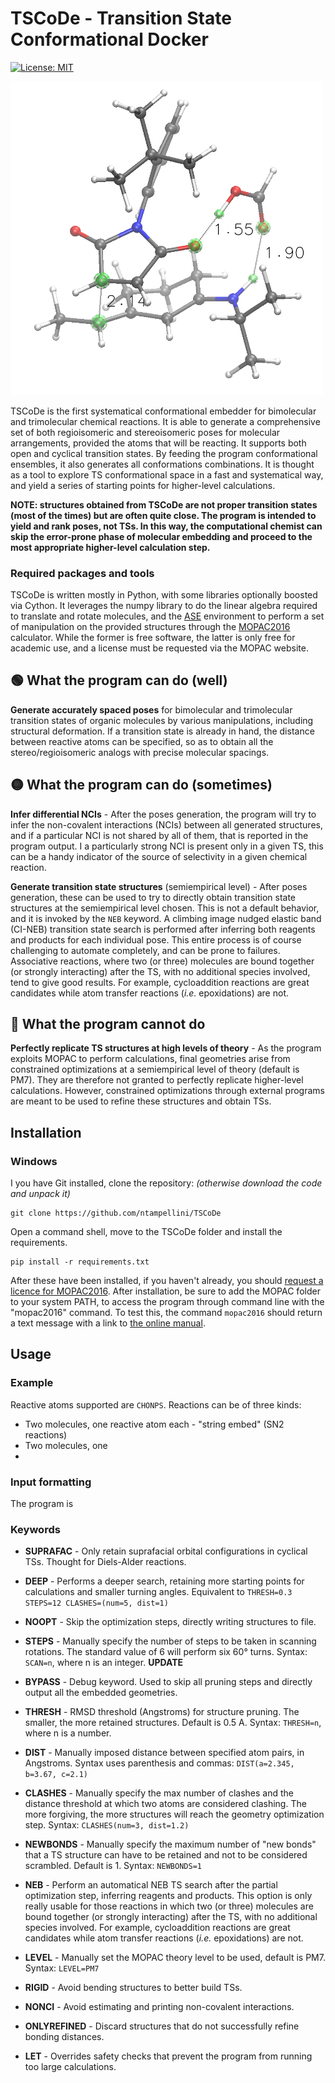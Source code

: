 # TSCoDe - Transition State Conformational Docker


 [![License: MIT](https://img.shields.io/badge/License-MIT-yellow.svg)](https://opensource.org/licenses/MIT)


<img src="images/tri.PNG" alt="TSCoDe Banner" class="center" width="500"/>

TSCoDe is the first systematical conformational embedder for bimolecular and trimolecular chemical reactions. It is able to generate a comprehensive set of both regioisomeric and stereoisomeric poses for molecular arrangements, provided the atoms that will be reacting. It supports both open and cyclical transition states. By feeding the program conformational ensembles, it also generates all conformations combinations. It is thought as a tool to explore TS conformational space in a fast and systematical way, and yield a series of starting points for higher-level calculations.

**NOTE: structures obtained from TSCoDe are not proper transition states (most of the times) but are often quite close. The program is intended to yield and rank poses, not TSs. In this way, the computational chemist can skip the error-prone phase of molecular embedding and proceed to the most appropriate higher-level calculation step.**

### Required packages and tools
TSCoDe is written mostly in Python, with some libraries optionally boosted via Cython. It leverages the numpy library to do the linear algebra required to translate and rotate molecules, and the [ASE](https://github.com/rosswhitfield/ase) environment to perform a set of manipulation on the provided structures through the [MOPAC2016](http://openmopac.net/MOPAC2016.html) calculator. While the former is free software, the latter is only free for academic use, and a license must be requested via the MOPAC website.

## :green_circle: What the program can do (well)
**Generate accurately spaced poses** for bimolecular and trimolecular transition states of organic molecules by various manipulations, including structural deformation. If a transition state is already in hand, the distance between reactive atoms can be specified, so as to obtain all the stereo/regioisomeric analogs with precise molecular spacings.

## :yellow_circle: What the program can do (sometimes)
**Infer differential NCIs** - After the poses generation, the program will try to infer the non-covalent interactions (NCIs) between all generated structures, and if a particular NCI is not shared by all of them, that is reported in the program output. I a particularly strong NCI is present only in a given TS, this can be a handy indicator of the source of selectivity in a given chemical reaction.

**Generate transition state structures** (semiempirical level) - After poses generation, these can be used to try to directly obtain transition state structures at the semiempirical level chosen. This is not a default behavior, and it is invoked by the `NEB` keyword. A climbing image nudged elastic band (CI-NEB) transition state search is performed after inferring both reagents and products for each individual pose. This entire process is of course challenging to automate completely, and can be prone to failures. Associative reactions, where two (or three) molecules are bound together (or strongly interacting) after the TS, with no additional species involved, tend to give good results. For example, cycloaddition reactions are great candidates while atom transfer reactions (*i.e.* epoxidations) are not.

## :red_circle: What the program cannot do
**Perfectly replicate TS structures at high levels of theory** - As the program exploits MOPAC to perform calculations, final geometries arise from constrained optimizations at a semiempirical level of theory (default is PM7). They are therefore not granted to perfectly replicate higher-level calculations. However, constrained optimizations through external programs are meant to be used to refine these structures and obtain TSs.


## Installation
### Windows 
I you have Git installed, clone the repository: *(otherwise download the code and unpack it)*

    git clone https://github.com/ntampellini/TSCoDe
    
Open a command shell, move to the TSCoDe folder and install the requirements.

    pip install -r requirements.txt

After these have been installed, if you haven't already, you should [request a licence for MOPAC2016](http://openmopac.net/form.php). After installation, be sure to add the MOPAC folder to your system PATH, to access the program through command line with the "mopac2016" command. To test this, the command `mopac2016` should return a text message with a link to [the online manual](HTTP://OpenMOPAC.net/Manual/running_MOPAC.html).


## Usage

### Example

Reactive atoms supported are `CHONPS`. Reactions can be of three kinds:
- Two molecules, one reactive atom each - "string embed" (SN2 reactions)
- Two molecules, one
- 
### Input formatting
The program is 
 
  
  
  
### Keywords
- **SUPRAFAC** - Only retain suprafacial orbital configurations in cyclical TSs. Thought for Diels-Alder reactions.


- **DEEP** - Performs a deeper search, retaining more starting points for calculations and smaller turning angles. Equivalent to `THRESH=0.3 STEPS=12 CLASHES=(num=5, dist=1)`


- **NOOPT** - Skip the optimization steps, directly writing structures to file.

  

- **STEPS** - Manually specify the number of steps to be taken in scanning rotations. The standard value of 6 will perform six 60° turns. Syntax: `SCAN=n`, where n is an integer. **UPDATE**

  

- **BYPASS** - Debug keyword. Used to skip all pruning steps and directly output all the embedded geometries.

  

- **THRESH** - RMSD threshold (Angstroms) for structure pruning. The smaller, the more retained structures. Default is 0.5 A. Syntax: `THRESH=n`, where n is a number.

  

- **DIST** - Manually imposed distance between specified atom pairs, in Angstroms. Syntax uses parenthesis and commas: `DIST(a=2.345, b=3.67, c=2.1)`

  

- **CLASHES** - Manually specify the max number of clashes and the distance threshold at which two atoms are considered clashing. The more forgiving, the more structures will reach the geometry optimization step. Syntax: `CLASHES(num=3, dist=1.2)`

  

- **NEWBONDS** - Manually specify the maximum number of "new bonds" that a TS structure can have to be retained and not to be considered scrambled. Default is 1. Syntax: `NEWBONDS=1`

  

- **NEB** - Perform an automatical NEB TS search after the partial optimization step, inferring reagents and products. This option is only really usable for those reactions in which two (or three) molecules are bound together (or strongly interacting) after the TS, with no additional species involved. For example, cycloaddition reactions are great candidates while atom transfer reactions (*i.e.* epoxidations) are not.

  

- **LEVEL** - Manually set the MOPAC theory level to be used, default is PM7. Syntax: `LEVEL=PM7`

  

- **RIGID** - Avoid bending structures to better build TSs.

  

- **NONCI** - Avoid estimating and printing non-covalent interactions.

  

- **ONLYREFINED** - Discard structures that do not successfully refine bonding distances.

  

- **LET** - Overrides safety checks that prevent the program from running too large calculations.
<!--stackedit_data:
eyJoaXN0b3J5IjpbLTExODcyNzk4NjUsNjAwMjg3MzA3LDU0Nz
ExMjc5OSwtNjcyMTE4NTYwXX0=
-->